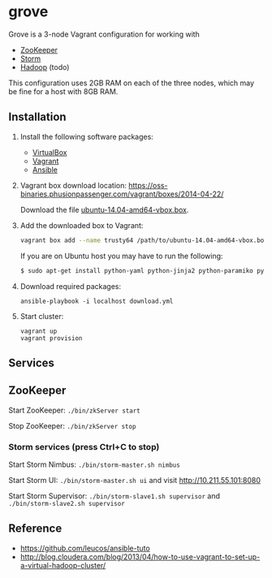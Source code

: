 # grove

Grove is a 3-node Vagrant configuration for working with

* [ZooKeeper](http://zookeeper.apache.org/)
* [Storm](http://storm.incubator.apache.org/)
* [Hadoop](http://hadoop.apache.org/) (todo)

This configuration uses 2GB RAM on each of the three nodes, which may be fine
for a host with 8GB RAM.

## Installation

1. Install the following software packages:

   * [VirtualBox](https://www.virtualbox.org/wiki/Downloads)
   * [Vagrant](http://www.vagrantup.com/downloads.html)
   * [Ansible](http://docs.ansible.com/intro_installation.html)

2. Vagrant box download location:
   https://oss-binaries.phusionpassenger.com/vagrant/boxes/2014-04-22/

   Download the file [ubuntu-14.04-amd64-vbox.box](https://oss-binaries.phusionpassenger.com/vagrant/boxes/2014-04-22/ubuntu-14.04-amd64-vbox.box).

3. Add the downloaded box to Vagrant:

   ```bash
   vagrant box add --name trusty64 /path/to/ubuntu-14.04-amd64-vbox.box
   ```

   If you are on Ubuntu host you may have to run the following:

   ```bash
   $ sudo apt-get install python-yaml python-jinja2 python-paramiko python-crypto
   ```

4. Download required packages:

   ```
   ansible-playbook -i localhost download.yml
   ```

5. Start cluster:

   ```
   vagrant up
   vagrant provision
   ```

## Services

## ZooKeeper

   Start ZooKeeper: `./bin/zkServer start`

   Stop ZooKeeper: `./bin/zkServer stop`

### Storm services (press Ctrl+C to stop)

   Start Storm Nimbus: `./bin/storm-master.sh nimbus`

   Start Storm UI: `./bin/storm-master.sh ui` and visit http://10.211.55.101:8080

   Start Storm Supervisor: `./bin/storm-slave1.sh supervisor` and `./bin/storm-slave2.sh supervisor`


## Reference

- https://github.com/leucos/ansible-tuto
- http://blog.cloudera.com/blog/2013/04/how-to-use-vagrant-to-set-up-a-virtual-hadoop-cluster/
